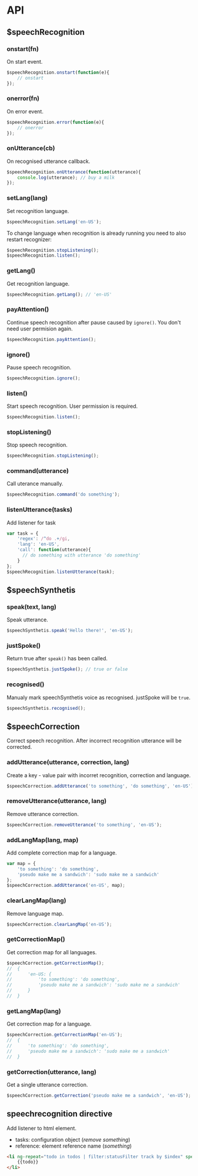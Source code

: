 # API

## $speechRecognition

### onstart(fn)
On start event.
```js
$speechRecognition.onstart(function(e){
    // onstart
});
```

### onerror(fn)
On error event.
```js
$speechRecognition.error(function(e){
    // onerror
});
```

### onUtterance(cb)
On recognised utterance callback.
```js
$speechRecognition.onUtterance(function(utterance){
    console.log(utterance); // buy a milk
});
```

### setLang(lang)
Set recognition language.
```js
$speechRecognition.setLang('en-US');
```

To change language when recognition is already running you need to also restart recognizer:
```js
$speechRecognition.stopListening();
$speechRecognition.listen();
```

### getLang()
Get recognition language.
```js
$speechRecognition.getLang(); // 'en-US'
```
### payAttention()
Continue speech recognition after pause caused by `ignore()`. You don't need user permision again.

```js
$speechRecognition.payAttention();
```

### ignore()
Pause speech recognition.
```js
$speechRecognition.ignore();
```

### listen()
Start speech recognition. User permission is required.
```js
$speechRecognition.listen();
```

### stopListening()
Stop speech recognition.
```js
$speechRecognition.stopListening();
```

### command(utterance)
Call uterance manually.
```js
$speechRecognition.command('do something');
```

### listenUtterance(tasks)
Add listener for task
```js
var task = {
    'regex': /^do .+/gi,
    'lang': 'en-US',
    'call': function(utterance){
      // do something with utterance 'do something'
    }
};
$speechRecognition.listenUtterance(task);
```

## $speechSynthetis

### speak(text, lang)
Speak utterance.

```js
$speechSynthetis.speak('Hello there!', 'en-US');
```
### justSpoke()
Return true after `speak()` has been called.
```js
$speechSynthetis.justSpoke(); // true or false
```

### recognised()
Manualy mark speechSynthetis voice as recognised. justSpoke will be `true`.
```js
$speechSynthetis.recognised();
```

## $speechCorrection
Correct speech recognition. After incorrect recognition utterance will be corrected.

### addUtterance(utterance, correction, lang)
Create a key - value pair with incorret recognition, correction and language.
```js
$speechCorrection.addUtterance('to something', 'do something', 'en-US');
```

### removeUtterance(utterance, lang)
Remove utterance correction.
```js
$speechCorrection.removeUtterance('to something', 'en-US');
```

### addLangMap(lang, map)
Add complete correction map for a language.
```js
var map = {
    'to something': 'do something',
    'pseudo make me a sandwich': 'sudo make me a sandwich'
};
$speechCorrection.addUtterance('en-US', map);
```

### clearLangMap(lang)
Remove language map.
```js
$speechCorrection.clearLangMap('en-US');
```

### getCorrectionMap()
Get correction map for all languages.
```js
$speechCorrection.getCorrectionMap();
//  {
//      'en-US: {
//          'to something': 'do something',
//          'pseudo make me a sandwich': 'sudo make me a sandwich'
//      }
//  }
```

### getLangMap(lang)
Get correction map for a language.
```js
$speechCorrection.getCorrectionMap('en-US');
//  {
//      'to something': 'do something',
//      'pseudo make me a sandwich': 'sudo make me a sandwich'
//  }
```

### getCorrection(utterance, lang)
Get a single utterance correction.
```js
$speechCorrection.getCorrection('pseudo make me a sandwich', 'en-US'); // 'sudo make me a sandwich'
```

## speechrecognition directive
Add listener to html element.
- tasks: configuration object (*remove something*)
- reference: element reference name (*something*)

```html
<li ng-repeat="todo in todos | filter:statusFilter track by $index" speechrecognition="{'tasks': recognition['en-US']['listTasks'], 'reference': todo}">
    {{todo}}
</li>
```
